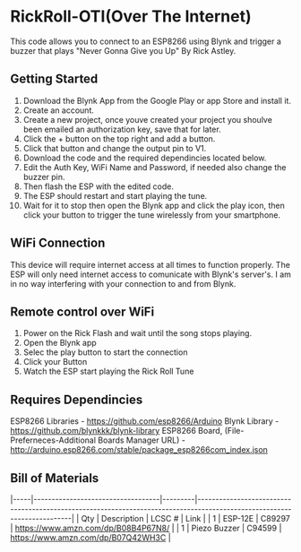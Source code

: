 # RickRoll-OTI(Over The Internet)
This code allows you to connect to an ESP8266 using Blynk and trigger a buzzer that plays "Never Gonna Give you Up" By Rick Astley.

## Getting Started
1. Download the Blynk App from the Google Play or app Store and install it.
2. Create an account.
3. Create a new project, once youve created your project you shoulve been emailed an authorization key, save that for later.
4. Click the + button on the top right and add a button.
5. Click that button and change the output pin to V1.
6. Download the code and the required dependincies located below.
7. Edit the Auth Key, WiFi Name and Password, if needed also change the buzzer pin.
2. Then flash the ESP with the edited code.
9. The ESP should restart and start playing the tune.
10. Wait for it to stop then open the Blynk app and click the play icon, then click your button to trigger the tune wirelessly from your smartphone.

## WiFi Connection
This device will require internet access at all times to function properly. The ESP will only need internet access to comunicate with Blynk's server's. I am in no way interfering with your connection to and from Blynk.

## Remote control over WiFi
1. Power on the Rick Flash and wait until the song stops playing.
2. Open the Blynk app 
3. Selec the play button to start the connection
4. Click your Button
5. Watch the ESP start playing the Rick Roll Tune

## Requires Dependincies
ESP8266 Libraries - https://github.com/esp8266/Arduino
Blynk Library - https://github.com/blynkkk/blynk-library
ESP8266 Board, (File-Preferneces-Additional Boards Manager URL) - http://arduino.esp8266.com/stable/package_esp8266com_index.json

## Bill of Materials
|-----|-----------------------------------|---------|-------------------------------------------------------------------------------------------------------------------------| 
| Qty | Description                       | LCSC #  | Link                                                                                                                    | 
| 1   | ESP-12E                           | C89297  | https://www.amzn.com/dp/B08B4P67N8/                                                                                     | 
| 1   | Piezo Buzzer                      | C94599  | https://www.amzn.com/dp/B07Q42WH3C                                                                                      | 

